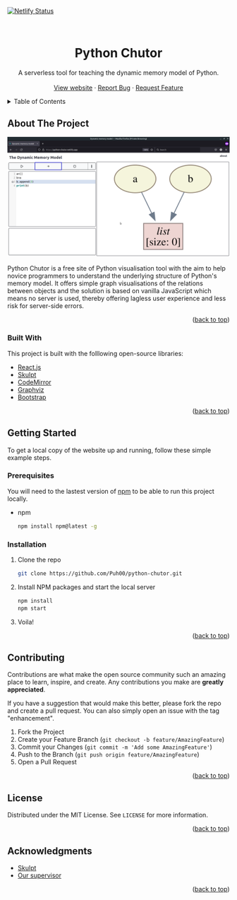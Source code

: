 <!-- CREDITS TO Best-README-Template for the template -->
<div id="top"></div>

<!-- PROJECT SHIELDS -->
<!--
*** I'm using markdown "reference style" links for readability.
*** Reference links are enclosed in brackets [ ] instead of parentheses ( ).
*** See the bottom of this document for the declaration of the reference variables
*** for contributors-url, forks-url, etc. This is an optional, concise syntax you may use.
*** https://www.markdownguide.org/basic-syntax/#reference-style-links
-->
[![Netlify Status][netlify-shield]][netlify-url]
<!-- TODO: add these once the repo is going public
[![Contributors][contributors-shield]][contributors-url]
[![Forks][forks-shield]][forks-url]
[![Stargazers][stars-shield]][stars-url]
[![Issues][issues-shield]][issues-url]
[![MIT License][license-shield]][license-url]
[![LinkedIn][linkedin-shield]][linkedin-url]
-->


<!-- PROJECT LOGO -->
<br />
<div align="center">
  <!-- logo area
  <a href="https://github.com/Puh00/python-chutor">
    <img src="public/images/python-chutor-logo.png" alt="Logo" width="240" height="255">
  </a>
  -->

  <h1 align="center">Python Chutor</h1>

  <p align="center">
    A serverless tool for teaching the dynamic memory model of Python.
    <br />
    <br />
    <a href="https://python-chutor.netlify.app/">View website</a>
    ·
    <a href="https://github.com/Puh00/python-chutor/issues">Report Bug</a>
    ·
    <a href="https://github.com/Puh00/python-chutor/issues">Request Feature</a>
  </p>
</div>



<!-- TABLE OF CONTENTS -->
<details>
  <summary>Table of Contents</summary>
  <ol>
    <li>
      <a href="#about-the-project">About The Project</a>
      <ul>
        <li><a href="#built-with">Built With</a></li>
      </ul>
    </li>
    <li>
      <a href="#getting-started">Getting Started</a>
      <ul>
        <li><a href="#prerequisites">Prerequisites</a></li>
        <li><a href="#installation">Installation</a></li>
      </ul>
    </li>
    <li><a href="#contributing">Contributing</a></li>
    <li><a href="#license">License</a></li>
    <li><a href="#acknowledgments">Acknowledgments</a></li>
  </ol>
</details>


<!-- ABOUT THE PROJECT -->
## About The Project

[![Product Name Screen Shot][product-screenshot]](https://python-chutor.netlify.app/)

Python Chutor is a free site of Python visualisation tool with the aim to help novice programmers to understand the underlying structure of Python's memory model. It offers simple graph visualisations of the relations between objects and the solution is based on vanilla JavaScript which means no server is used, thereby offering lagless user experience and less risk for server-side errors.

<p align="right">(<a href="#top">back to top</a>)</p>



### Built With

This project is built with the folllowing open-source libraries:

* [React.js](https://reactjs.org/)
* [Skulpt](https://skulpt.org/)
* [CodeMirror](https://codemirror.net/)
* [Graphviz](https://graphviz.org/)
* [Bootstrap](https://getbootstrap.com)

<p align="right">(<a href="#top">back to top</a>)</p>



<!-- GETTING STARTED -->
## Getting Started

To get a local copy of the website up and running, follow these simple example steps.

### Prerequisites

You will need to the lastest version of [npm](https://www.npmjs.com/) to be able to run this project locally.
* npm
  ```sh
  npm install npm@latest -g
  ```

### Installation

1. Clone the repo
   ```sh
   git clone https://github.com/Puh00/python-chutor.git
   ```
2. Install NPM packages and start the local server
   ```sh
   npm install
   npm start
   ```
3. Voila!

<p align="right">(<a href="#top">back to top</a>)</p>


<!-- CONTRIBUTING -->
## Contributing

Contributions are what make the open source community such an amazing place to learn, inspire, and create. Any contributions you make are **greatly appreciated**.

If you have a suggestion that would make this better, please fork the repo and create a pull request. You can also simply open an issue with the tag "enhancement".

1. Fork the Project
2. Create your Feature Branch (`git checkout -b feature/AmazingFeature`)
3. Commit your Changes (`git commit -m 'Add some AmazingFeature'`)
4. Push to the Branch (`git push origin feature/AmazingFeature`)
5. Open a Pull Request

<p align="right">(<a href="#top">back to top</a>)</p>



<!-- LICENSE -->
## License

Distributed under the MIT License. See `LICENSE` for more information.

<p align="right">(<a href="#top">back to top</a>)</p>


<!-- ACKNOWLEDGMENTS -->
## Acknowledgments

* [Skulpt](https://github.com/skulpt/skulpt)
* [Our supervisor](https://github.com/krangelov)

<p align="right">(<a href="#top">back to top</a>)</p>



<!-- MARKDOWN LINKS & IMAGES -->
<!-- https://www.markdownguide.org/basic-syntax/#reference-style-links -->
<!-- TODO: add the badges once the repo is going public
[contributors-shield]: https://img.shields.io/github/contributors/othneildrew/Best-README-Template.svg?style=for-the-badge
[contributors-url]: https://github.com/othneildrew/Best-README-Template/graphs/contributors
[forks-shield]: https://img.shields.io/github/forks/othneildrew/Best-README-Template.svg?style=for-the-badge
[forks-url]: https://github.com/othneildrew/Best-README-Template/network/members
[stars-shield]: https://img.shields.io/github/stars/othneildrew/Best-README-Template.svg?style=for-the-badge
[stars-url]: https://github.com/othneildrew/Best-README-Template/stargazers
[issues-shield]: https://img.shields.io/github/issues/othneildrew/Best-README-Template.svg?style=for-the-badge
[issues-url]: https://github.com/othneildrew/Best-README-Template/issues
[license-shield]: https://img.shields.io/github/license/othneildrew/Best-README-Template.svg?style=for-the-badge
[license-url]: https://github.com/othneildrew/Best-README-Template/blob/master/LICENSE.txt
[linkedin-shield]: https://img.shields.io/badge/-LinkedIn-black.svg?style=for-the-badge&logo=linkedin&colorB=555
[linkedin-url]: https://linkedin.com/in/othneildrew
-->
[netlify-shield]: https://api.netlify.com/api/v1/badges/bf597ae6-0527-4836-a675-6455e3daa1c2/deploy-status
[netlify-url]: https://app.netlify.com/sites/python-chutor/deploys
[product-screenshot]: public/images/website-screenshot.png
